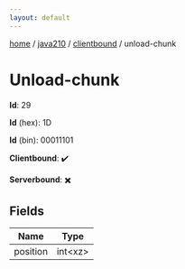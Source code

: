 ```yaml
---
layout: default
---
```


[home](/)  /  [java210](/protocol/java210)  /  [clientbound](/protocol/java210/clientbound)  /  unload-chunk

# Unload-chunk

**Id**: 29

**Id** (hex): 1D

**Id** (bin): 00011101

**Clientbound**: ✔️

**Serverbound**: ✖️

## Fields

Name | Type
---|---
position | int&lt;xz&gt;


